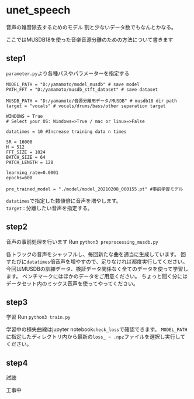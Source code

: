 # unet_speech

音声の雑音除去するためのモデル
割と少ないデータ数でもなんとかなる。

ここではMUSDB18を使った音楽音源分離のための方法について書きます

## step1
`parameter.py`より各種パスやパラメーターを指定する

```
MODEL_PATH = "D:/yamamoto/model_musdb" # save model
PATH_FFT = "D:/yamamoto/musdb_stft_dataset" # save dataset

MUSDB_PATH = "D:/yamamoto/音源分離用データ/MUSDB" # musdb18 dir path
target = "vocals" # vocals/drums/bass/other separation target

WINDOWS = True
# Select your OS: Windows=>True / mac or linux=>False

datatimes = 10 #Increase training data n times

SR = 16000
H = 512
FFT_SIZE = 1024
BATCH_SIZE = 64
PATCH_LENGTH = 128

learning_rate=0.0001
epochs=600

pre_trained_model = "./model/model_20210208_060155.pt" #事前学習モデル
```
`datatimes`で指定した数値倍に音声を増やします。<br>
`target` : 分離したい音声を指定する。

## step2
音声の事前処理を行います
Run `python3 preprocessing_musdb.py`

各トラックの音声をシャッフルし、毎回新たな曲を適当に生成しています。
回すたびに`datatimes`倍音声を増やすので、足りなければ都度実行してください。
今回はMUSDBの訓練データ、検証データ関係なく全てのデータを使って学習します。
ベンチマークにはほかのデータをご用意ください。
ちょっと聞く分にはデータセット内のミックス音声を使ってやってください。

## step3
学習
Run `python3 train.py`

学習中の損失曲線はjupyter notebook`check_loss`で確認できます。
`MODEL_PATH`に指定したディレクトリ内から最新の`loss_ ~ .npz`ファイルを選択し実行してください。

## step4
試聴

工事中
